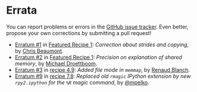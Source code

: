 # Errata

You can report problems or errors in the [GitHub issue tracker](https://github.com/ipython-books/cookbook-code/issues). Even better, propose your own corrections by submitting a pull request!

* [Erratum #1](https://github.com/ipython-books/cookbook-code/pull/1) in [Featured Recipe 1](http://ipython-books.github.io/featured-01.html): *Correction about strides and copying*, by [Chris Beaumont](https://github.com/ChrisBeaumont).
* [Erratum #2](https://github.com/ipython-books/cookbook-code/issues/2) in [Featured Recipe 1](http://ipython-books.github.io/featured-01.html): *Precision on explanation of shared memory*, by [Michael Droettboom](https://github.com/mdboom).
* [Erratum #3](https://github.com/ipython-books/cookbook-code/issues/3) in [recipe 4.9](http://nbviewer.ipython.org/github/ipython-books/cookbook-code/blob/master/notebooks/chapter04_optimization/09_memmap.ipynb): *Added file mode in `memmap`*, by [Renaud Blanch](http://iihm.imag.fr/blanch/).
* [Erratum #9](https://github.com/ipython-books/cookbook-code/pull/9) in [recipe 7.8](http://nbviewer.ipython.org/github/ipython-books/cookbook-code/blob/master/notebooks/chapter07_stats/08_r.ipynb): *Replaced old `rmagic` IPython extension by new `rpy2.ipython` for the `%R` magic command*, by [@mpelko](https://github.com/mpelko).
